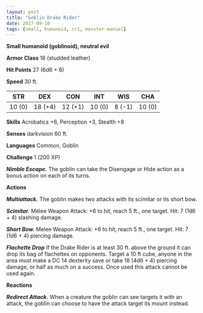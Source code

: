 ```yaml
---
layout: post
title: "Goblin Drake Rider"
date: 2017-09-10
tags: [small, humanoid, cr1, monster-manual]
---
```


**Small humanoid (goblinoid), neutral evil**

**Armor Class** 16 (studded leather)

**Hit Points** 27 (6d6 + 6)

**Speed** 30 ft.

|   STR   |   DEX   |   CON   |   INT   |   WIS   |   CHA   |
|:-----:|:-----:|:-----:|:-----:|:-----:|:-----:|
| 10 (0) | 18 (+4) | 12 (+1) | 10 (0) | 8 (-1) | 10 (0) |

**Skills** Acrobatics +6, Perception +3, Stealth +8

**Senses** darkvision 60 ft.

**Languages** Common, Goblin

**Challenge** 1 (200 XP)

***Nimble Escape.*** The goblin can take the Disengage or Hide action as a bonus action on each of its turns.

**Actions**

***Multiattack.*** The goblin makes two attacks with its scimitar or its short bow.

***Scimitar.*** Melee Weapon Attack: +6 to hit, reach 5 ft., one target. Hit: 7 (1d6 + 4) slashing damage.

***Short Bow.*** Melee Weapon Attack: +6 to hit, reach 5 ft., one target. Hit: 7 (1d6 + 4) piercing damage.

***Flachette Drop*** If the Drake Rider is at least 30 ft. above the ground it can drop its bag of flachettes on opponents. Target a 10 ft cube, anyone in the area must make a DC 14 dexterity save or take 18 (4d6 + 4) piercing damage, or half as much on a success. Once used this attack cannot be used again.

**Reactions**

***Redirect Attack.*** When a creature the goblin can see targets it with an attack, the goblin can choose to have the attack target its mount instead.

